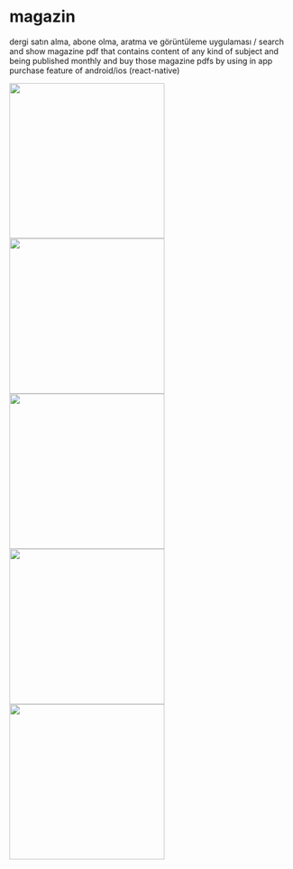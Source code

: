 # magazin
dergi satın alma, abone olma, aratma ve görüntüleme uygulaması / search and show magazine pdf that contains content of any kind of subject and being published monthly and buy those magazine pdfs by using in app purchase feature of android/ios (react-native)

<p float="left">
   <img src="http://ihsankatmer.tk/images/magazin1.jpg" width="275">
   <img src="http://ihsankatmer.tk/images/magazin2.jpg" width="275">
   <img src="http://ihsankatmer.tk/images/magazin3.jpg" width="275">
   <img src="http://ihsankatmer.tk/images/magazin5.jpg" width="275">
   <img src="http://ihsankatmer.tk/images/magazin4.jpg" width="275">
 
</p>
